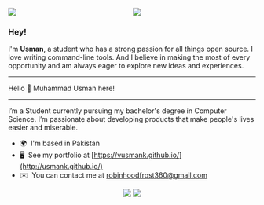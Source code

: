 <p align="center"> <img src="https://readme-typing-svg.herokuapp.com?font=Orbitron&size=40&color=%2379A500&height=67&duration=3000&center=true&lines=%F0%9F%85%B6%F0%9F%86%81%F0%9F%85%B4%F0%9F%85%B4%F0%9F%86%83%F0%9F%85%B8%F0%9F%85%BD%F0%9F%85%B6%F0%9F%86%82">

<img align="left" src="https://orhun.dev/img/crow.png">

### Hey!

I'm **Usman**, a student who has a strong passion for all things open source. I love writing command-line tools. And I believe in making the most of every opportunity and am always eager to explore new ideas and experiences. 

<hr>
Hello 👋 Muhammad Usman here!
<hr>

I’m a Student currently pursuing my bachelor's degree in Computer Science. I’m passionate about developing products that make people's lives easier and miserable.

* 🌍  I'm based in Pakistan
* 🖥️  See my portfolio at [https://vusmank.github.io/](http://usmank.github.io/)
* ✉️  You can contact me at [robinhoodfrost360@gmail.com](mailto:robinhoodfrost360@gmail.com)
  
<p align="center">
<a target="_blank" href="https://www.linkedin.com/in/muhammad-usman-802a3326a/"><img src="https://img.shields.io/badge/-LinkedIn-0077B5?style=for-the-badge&logo=Linkedin&logoColor=white"></img></a>
<a target="_blank" href="mailto:robinhoodfrost360@gmail.com"><img src="https://img.shields.io/badge/-Gmail-D14836?style=for-the-badge&logo=Gmail&logoColor=white"></img></a>
</p> 


